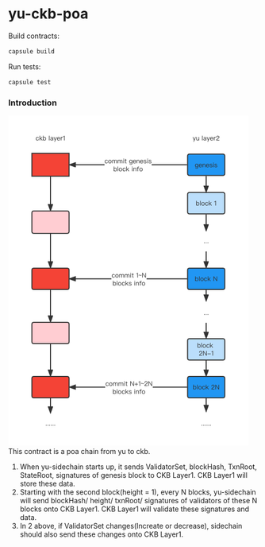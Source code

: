 # yu-ckb-poa

Build contracts:

``` sh
capsule build
```

Run tests:

``` sh
capsule test
```
### Introduction
![image](yu-ckb-poA.png)   
This contract is a poa chain from yu to ckb.
1. When yu-sidechain starts up, it sends ValidatorSet, blockHash, TxnRoot, StateRoot, signatures
   of genesis block to CKB Layer1. CKB Layer1 will store these data.
2. Starting with the second block(height = 1), every N blocks, yu-sidechain will send
   blockHash/ height/ txnRoot/ signatures of validators of these N blocks onto CKB Layer1.
   CKB Layer1 will validate these signatures and data.
3. In 2 above, if ValidatorSet changes(Increate or decrease), sidechain should also send
   these changes onto CKB Layer1.